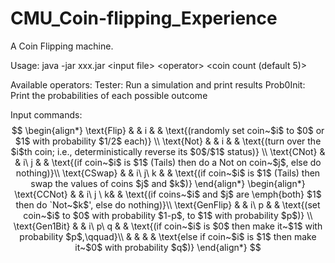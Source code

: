 # CMU_Coin-flipping_Experience

A Coin Flipping machine.

Usage: java -jar xxx.jar \<input file> \<operator> \<coin count (default 5)>

Available operators:
Tester: Run a simulation and print results
Prob0Init: Print the probabilities of each possible outcome

Input commands:
$$
                \begin{align*}  
                    \text{Flip} & & i & & \text{(randomly set coin~$i$ to $0$ or $1$ with probability $1/2$ each)} \\  
                    \text{Not} & & i & & \text{(turn over the $i$th coin; i.e., deterministically reverse its $0$/$1$ status)} \\  
                    \text{CNot} & & i\ j & & \text{(if coin~$i$ is $1$ (Tails) then do a Not on coin~$j$, else do nothing)}\\  
                    \text{CSwap} & & i\ j\ k & & \text{(if coin~$i$ is $1$ (Tails) then swap the values of coins $j$ and $k$)}  
                \end{align*}
                \begin{align*}  
                    \text{CCNot} & & i\ j \ k& & \text{(if coins~$i$ and $j$ are \emph{both} $1$ then do `Not~$k$', else do nothing)}\\  
                    \text{GenFlip} & & i\ p & & \text{(set coin~$i$ to $0$ with probability $1-p$, to $1$ with probability $p$)} \\  
                    \text{Gen1Bit} & & i\ p\ q & & \text{(if coin~$i$ is $0$ then make it~$1$ with probability $p$,\qquad}\\  
                      & &  & & \text{else if coin~$i$ is $1$ then make it~$0$ with probability $q$)}  
                \end{align*}               
$$
